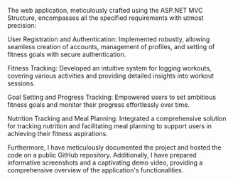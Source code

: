 The web application, meticulously crafted using the ASP.NET MVC Structure, encompasses all the specified requirements with utmost precision:

User Registration and Authentication: Implemented robustly, allowing seamless creation of accounts, management of profiles, and setting of fitness goals with secure authentication.

Fitness Tracking: Developed an intuitive system for logging workouts, covering various activities and providing detailed insights into workout sessions.

Goal Setting and Progress Tracking: Empowered users to set ambitious fitness goals and monitor their progress effortlessly over time.

Nutrition Tracking and Meal Planning: Integrated a comprehensive solution for tracking nutrition and facilitating meal planning to support users in achieving their fitness aspirations.

Furthermore, I have meticulously documented the project and hosted the code on a public GitHub repository. Additionally, I have prepared informative screenshots and a captivating demo video, providing a comprehensive overview of the application's functionalities.
